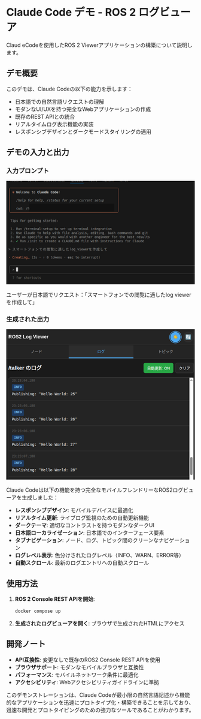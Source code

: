 # Claude Code デモ - ROS 2 ログビューア

Claud eCodeを使用したROS 2 Viewerアプリケーションの構築について説明します。

## デモ概要

このデモは、Claude Codeの以下の能力を示します：
- 日本語での自然言語リクエストの理解
- モダンなUI/UXを持つ完全なWebアプリケーションの作成
- 既存のREST APIとの統合
- リアルタイムログ表示機能の実装
- レスポンシブデザインとダークモードスタイリングの適用

## デモの入力と出力

### 入力プロンプト
![デモプロンプト](../media/ros2_log_viewer_demo_prompt.png)

ユーザーが日本語でリクエスト：「スマートフォンでの閲覧に適したlog viewerを作成して」

### 生成された出力
![デモ出力](../media/ros2_log_viewer_demo_output.png)

Claude Codeは以下の機能を持つ完全なモバイルフレンドリーなROS2ログビューアを生成しました：
- **レスポンシブデザイン**: モバイルデバイスに最適化
- **リアルタイム更新**: ライブログ監視のための自動更新機能
- **ダークテーマ**: 適切なコントラストを持つモダンなダークUI
- **日本語ローカライゼーション**: 日本語でのインターフェース要素
- **タブナビゲーション**: ノード、ログ、トピック間のクリーンなナビゲーション
- **ログレベル表示**: 色分けされたログレベル（INFO、WARN、ERROR等）
- **自動スクロール**: 最新のログエントリへの自動スクロール



## 使用方法

1. **ROS 2 Console REST APIを開始**:
   ```bash
   docker compose up
   ```

2. **生成されたログビューアを開く**: ブラウザで生成されたHTMLにアクセス

## 開発ノート

- **API互換性**: 変更なしで既存のROS2 Console REST APIを使用
- **ブラウザサポート**: モダンなモバイルブラウザと互換性
- **パフォーマンス**: モバイルネットワーク条件に最適化
- **アクセシビリティ**: Webアクセシビリティガイドラインに準拠

このデモンストレーションは、Claude Codeが最小限の自然言語記述から機能的なアプリケーションを迅速にプロトタイプ化・構築できることを示しており、迅速な開発とプロトタイピングのための強力なツールであることがわかります。